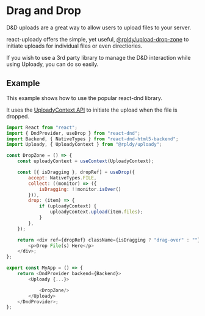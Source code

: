 # Drag and Drop

D&D uploads are a great way to allow users to upload files to your server.

react-uploady offers the simple, yet useful, [@rpldy/upload-drop-zone](../packages/ui/upload-drop-zone) to initiate uploads for individual files or even directiories.

If you wish to use a 3rd party library to manage the D&D interaction while using Uploady, you can do so easily.

## Example

This example shows how to use the popular react-dnd library.

It uses the [UploadyContext API](uploadycontext-api) to initiate the upload when the file is dropped.

```javascript
import React from "react";
import { DndProvider, useDrop } from "react-dnd";
import Backend, { NativeTypes } from "react-dnd-html5-backend";
import Uploady, { UploadyContext } from "@rpldy/uploady";

const DropZone = () => {
    const uploadyContext = useContext(UploadyContext);

    const [{ isDragging }, dropRef] = useDrop({
        accept: NativeTypes.FILE,
        collect: ((monitor) => ({
            isDragging: !!monitor.isOver()
        })),
        drop: (item) => {
            if (uploadyContext) {
                uploadyContext.upload(item.files);
            }
        },
    });

    return <div ref={dropRef} className={isDragging ? "drag-over" : ""}>       
        <p>Drop File(s) Here</p>       
    </div>;
};

export const MyApp = () => {
    return <DndProvider backend={Backend}>
        <Uploady {...}>

            <DropZone/>
        </Uploady>
    </DndProvider>;
};

```
